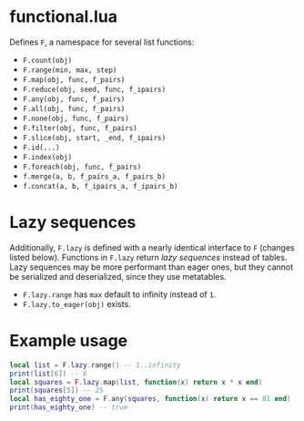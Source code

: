 # functional.lua

Defines `F`, a namespace for several list functions:
- `F.count(obj)`
- `F.range(min, max, step)`
- `F.map(obj, func, f_pairs)`
- `F.reduce(obj, seed, func, f_ipairs)`
- `F.any(obj, func, f_pairs)`
- `F.all(obj, func, f_pairs)`
- `F.none(obj, func, f_pairs)`
- `F.filter(obj, func, f_pairs)`
- `F.slice(obj, start, _end, f_ipairs)`
- `F.id(...)`
- `F.index(obj)`
- `F.foreach(obj, func, f_pairs)`
- `f.merge(a, b, f_pairs_a, f_pairs_b)`
- `f.concat(a, b, f_ipairs_a, f_ipairs_b)`

# Lazy sequences

Additionally, `F.lazy` is defined with a nearly identical interface to `F` (changes listed below). Functions in `F.lazy` return *lazy sequences* instead of tables. Lazy sequences may be more performant than eager ones, but they cannot be serialized and deserialized, since they use metatables.

- `F.lazy.range` has `max` default to infinity instead of `1`.
- `F.lazy.to_eager(obj)` exists.

# Example usage

```lua
local list = F.lazy.range() -- 1..infinity
print(list[6]) -- 6
local squares = F.lazy.map(list, function(x) return x * x end)
print(squares[5]) -- 25
local has_eighty_one = F.any(squares, function(x) return x == 81 end)
print(has_eighty_one) -- true
```
